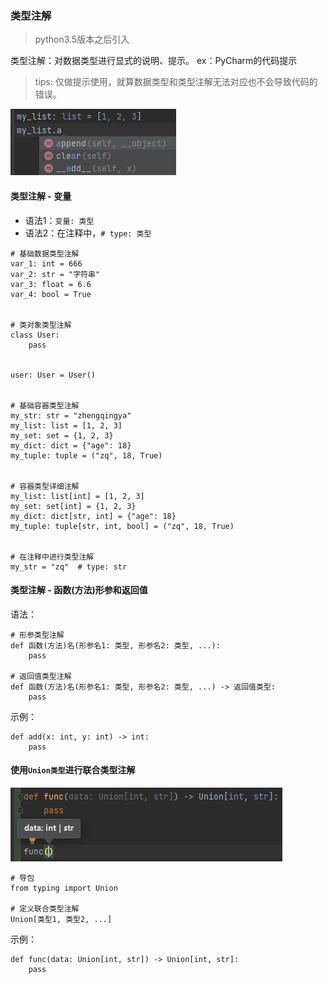 ### 类型注解

> python3.5版本之后引入

类型注解：对数据类型进行显式的说明、提示。 ex：PyCharm的代码提示

> tips: 仅做提示使用，就算数据类型和类型注解无法对应也不会导致代码的错误。

![type-comment.png](images/type-comment.png)

#### 类型注解 - 变量

- 语法1：`变量: 类型`
- 语法2：在注释中，`# type: 类型`

```
# 基础数据类型注解
var_1: int = 666
var_2: str = "字符串"
var_3: float = 6.6
var_4: bool = True


# 类对象类型注解
class User:
    pass


user: User = User()


# 基础容器类型注解
my_str: str = "zhengqingya"
my_list: list = [1, 2, 3]
my_set: set = {1, 2, 3}
my_dict: dict = {"age": 18}
my_tuple: tuple = ("zq", 18, True)


# 容器类型详细注解
my_list: list[int] = [1, 2, 3]
my_set: set[int] = {1, 2, 3}
my_dict: dict[str, int] = {"age": 18}
my_tuple: tuple[str, int, bool] = ("zq", 18, True)


# 在注释中进行类型注解
my_str = "zq"  # type: str
```

#### 类型注解 - 函数(方法)形参和返回值

语法：

```
# 形参类型注解
def 函数(方法)名(形参名1: 类型, 形参名2: 类型, ...):
    pass
    
# 返回值类型注解
def 函数(方法)名(形参名1: 类型, 形参名2: 类型, ...) -> 返回值类型:
    pass
```

示例：

```
def add(x: int, y: int) -> int:
    pass
```

#### 使用`Union类型`进行联合类型注解

![type-comment-union.png](images/type-comment-union.png)

```
# 导包
from typing import Union

# 定义联合类型注解
Union[类型1, 类型2, ...]
```

示例：

```
def func(data: Union[int, str]) -> Union[int, str]:
    pass
```